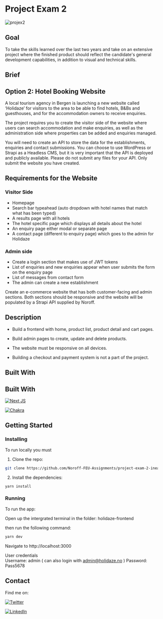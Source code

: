 # Project Exam 2

![projex2](https://user-images.githubusercontent.com/70141648/173236680-03255a1a-2de3-4a08-8e86-3b6245122c16.png)

## Goal
To take the skills learned over the last two years and take on an extensive project where the finished product should reflect the candidate's general development capabilities, in addition to visual and technical skills.

## Brief

## Option 2: Hotel Booking Website
A local tourism agency in Bergen is launching a new website called ‘Holidaze’ for visitors to the area to be able to find hotels, B&Bs and guesthouses, and for the accommodation owners to receive enquiries.

The project requires you to create the visitor side of the website where users can search accommodation and make enquiries, as well as the administration side where properties can be added and enquiries managed.

You will need to create an API to store the data for the establishments, enquiries and contact submissions. You can choose to use WordPress or Strapi as a Headless CMS, but it is very important that the API is deployed and publicly available. Please do not submit any files for your API. Only submit the website you have created. 

## Requirements for the Website

### Visitor Side
- Homepage
- Search bar typeahead (auto dropdown with hotel names that match what has been typed)
- A results page with all hotels
- The hotel specific page which displays all details about the hotel
- An enquiry page either modal or separate page
- A contact page (different to enquiry page) which goes to the admin for Holidaze

### Admin side
- Create a login section that makes use of JWT tokens
- List of enquiries and new enquiries appear when user submits the form on the enquiry page
- List of messages from contact form
- The admin can create a new establishment



Create an e-commerce website that has both customer-facing and admin sections. 
Both sections should be responsive and the website will be populated by a Strapi API supplied by Noroff.

## Description


- Build a frontend with home, product list, product detail and cart pages.

- Build admin pages to create, update and delete products.

- The website must be responsive on all devices.

- Building a checkout and payment system is not a part of the project.


## Built With


## Built With

[![Next JS](https://img.shields.io/badge/Next-black?style=for-the-badge&logo=next.js&logoColor=white)](https://nextjs.org/)

[![Chakra](https://img.shields.io/badge/chakra-%234ED1C5.svg?style=for-the-badge&logo=chakraui&logoColor=white)](https://chakra-ui.com/)


## Getting Started

### Installing

To run locally you must

1. Clone the repo:

```bash
git clone https://github.com/Noroff-FEU-Assignments/project-exam-2-ineaw.git
```

2. Install the dependencies:


```
yarn install
```

### Running


To run the app:

Open up the intergrated terminal in the folder: holidaze-frontend

then run the following command:

```bash
yarn dev
```
Navigate to http://localhost:3000

User credentials<br/>
Username: admin 
( can also login with admin@holidaze.no )
Password: Pass5678


## Contact

Find me on:

[![Twitter](https://img.shields.io/badge/Twitter-%231DA1F2.svg?logo=Twitter&logoColor=white)](https://twitter.com/ineaw) 

[![LinkedIn](https://img.shields.io/badge/LinkedIn-%230077B5.svg?logo=linkedin&logoColor=white)](https://linkedin.com/in/ine-austreim)


